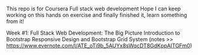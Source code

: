 This repo is for Coursera Full stack web development 
Hope I can keep working on this hands on exercise and finally finished it, learn something from it!

Week #1: 
      Full Stack Web Development: The Big Picture
      Introduction to Bootstrap
      Responsive Design and Bootstrap Grid System (notes >> https://www.evernote.com/l/ATE_oTi9b_5AUYx8sWqcDT8GdKppAITGFm0)
      

